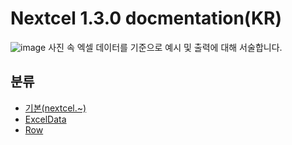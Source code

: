 # Nextcel 1.3.0 docmentation(KR)

![image](https://user-images.githubusercontent.com/34784356/187020858-f3e5ad2c-eccc-45d8-a40b-2f912c15325d.png)
사진 속 엑셀 데이터를 기준으로 예시 및 출력에 대해 서술합니다.


## 분류

- [기본(nextcel.~)](/docs/kr/main.md)
- [ExcelData](/docs/kr/ExcelData.md)
- [Row](/docs/kr/Row.md)


